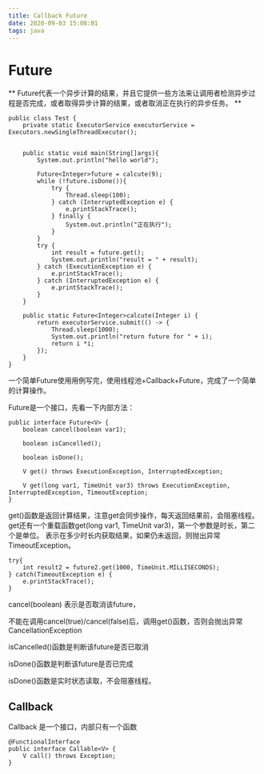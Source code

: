```yaml
---
title: Callback Future
date: 2020-09-03 15:08:01
tags: java
---
```


# Future
 
** Future代表一个异步计算的结果，并且它提供一些方法来让调用者检测异步过程是否完成，或者取得异步计算的结果，或者取消正在执行的异步任务。 **

```
public class Test {
    private static ExecutorService executorService = Executors.newSingleThreadExecutor();


    public static void main(String[]args){
        System.out.println("hello world");

        Future<Integer>future = calcute(9);
        while (!future.isDone()){
            try {
                Thread.sleep(100);
            } catch (InterruptedException e) {
                e.printStackTrace();
            } finally {
                System.out.println("正在执行");
            }
        }
        try {
            int result = future.get();
            System.out.println("result = " + result);
        } catch (ExecutionException e) {
            e.printStackTrace();
        } catch (InterruptedException e) {
            e.printStackTrace();
        }
    }
    
    public static Future<Integer>calcute(Integer i) {
        return executorService.submit(() -> {
            Thread.sleep(1000);
            System.out.println("return future for " + i);
            return i *i;
        });
    }
}
```

一个简单Future使用用例写完，使用线程池+Callback+Future，完成了一个简单的计算操作。

Future是一个接口，先看一下内部方法：

```
public interface Future<V> {
    boolean cancel(boolean var1);

    boolean isCancelled();

    boolean isDone();

    V get() throws ExecutionException, InterruptedException;

    V get(long var1, TimeUnit var3) throws ExecutionException, InterruptedException, TimeoutException;
}
```


get()函数是返回计算结果，注意get会同步操作，每天返回结果前，会阻塞线程。
get还有一个重载函数get(long var1, TimeUnit var3)，第一个参数是时长，第二个是单位。
表示在多少时长内获取结果，如果仍未返回，则抛出异常TimeoutException。
```
try{
    int result2 = future2.get(1000, TimeUnit.MILLISECONDS);
} catch(TimeoutException e) {
    e.printStackTrace();
}
```

cancel(boolean) 表示是否取消该future，

不能在调用cancel(true)/cancel(false)后，调用get()函数，否则会抛出异常CancellationException


isCancelled()函数是判断该future是否已取消

isDone()函数是判断该future是否已完成

isDone()函数是实时状态读取，不会阻塞线程。

## Callback

Callback 是一个接口，内部只有一个函数

```
@FunctionalInterface
public interface Callable<V> {
    V call() throws Exception;
}

```




